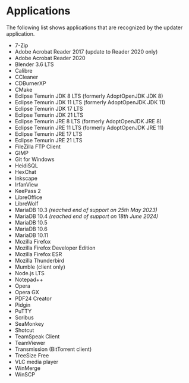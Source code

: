 # Applications

The following list shows applications that are recognized by the updater
application.

* 7-Zip
* Adobe Acrobat Reader 2017 (update to Reader 2020 only)
* Adobe Acrobat Reader 2020
* Blender 3.6 LTS
* Calibre
* CCleaner
* CDBurnerXP
* CMake
* Eclipse Temurin JDK 8 LTS (formerly AdoptOpenJDK JDK 8)
* Eclipse Temurin JDK 11 LTS (formerly AdoptOpenJDK JDK 11)
* Eclipse Temurin JDK 17 LTS
* Eclipse Temurin JDK 21 LTS
* Eclipse Temurin JRE 8 LTS (formerly AdoptOpenJDK JRE 8)
* Eclipse Temurin JRE 11 LTS (formerly AdoptOpenJDK JRE 11)
* Eclipse Temurin JRE 17 LTS
* Eclipse Temurin JRE 21 LTS
* FileZilla FTP Client
* GIMP
* Git for Windows
* HeidiSQL
* HexChat
* Inkscape
* IrfanView
* KeePass 2
* LibreOffice
* LibreWolf
* MariaDB 10.3 _(reached end of support on 25th May 2023)_
* MariaDB 10.4 _(reached end of support on 18th June 2024)_
* MariaDB 10.5
* MariaDB 10.6
* MariaDB 10.11
* Mozilla Firefox
* Mozilla Firefox Developer Edition
* Mozilla Firefox ESR
* Mozilla Thunderbird
* Mumble (client only)
* Node.js LTS
* Notepad++
* Opera
* Opera GX
* PDF24 Creator
* Pidgin
* PuTTY
* Scribus
* SeaMonkey
* Shotcut
* TeamSpeak Client
* TeamViewer
* Transmission (BitTorrent client)
* TreeSize Free
* VLC media player
* WinMerge
* WinSCP
